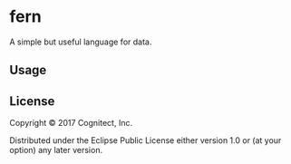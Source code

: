 # fern

A simple but useful language for data.

## Usage


## License

Copyright © 2017 Cognitect, Inc.

Distributed under the Eclipse Public License either version 1.0 or (at
your option) any later version.
